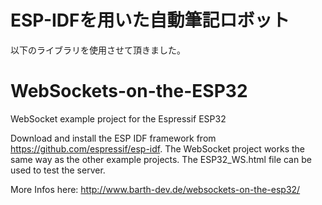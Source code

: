 # ESP-IDFを用いた自動筆記ロボット
以下のライブラリを使用させて頂きました。

# WebSockets-on-the-ESP32
WebSocket example project for the Espressif ESP32

Download and install the ESP IDF framework from https://github.com/espressif/esp-idf. The WebSocket project works the same way as the other example projects.
The ESP32_WS.html file can be used to test the server.

More Infos here:
http://www.barth-dev.de/websockets-on-the-esp32/
